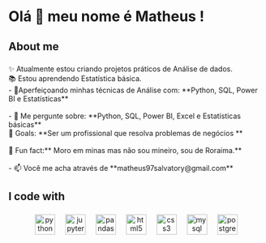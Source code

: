 <h1 align="left">Olá 👋 meu nome é Matheus !</h1>

###

<p align="left"></p>

###

<h2 align="left">About me</h2>

###

<p align="left">✨ Atualmente estou criando projetos práticos de Análise de dados.<br>📚 Estou aprendendo Estatística básica.<br>- 🌱Aperfeiçoando minhas técnicas de Análise com: **Python, SQL, Power BI e Estatísticas**<br><br>- 💬 Me pergunte sobre: ​​**Python, SQL, Power BI, Excel e Estatísticas básicas**<br>🎯 Goals: **Ser um profissional que resolva problemas de negócios **<br><br>🎲 Fun fact:** Moro em minas mas não sou mineiro, sou de Roraima.**<br><br>- 📫 Você me acha através de **matheus97salvatory@gmail.com**</p>

###

<h2 align="left">I code with</h2>

###

<div align="center">
  <img src="https://cdn.jsdelivr.net/gh/devicons/devicon/icons/python/python-original.svg" height="40" alt="python logo"  />
  <img width="12" />
  <img src="https://cdn.jsdelivr.net/gh/devicons/devicon/icons/jupyter/jupyter-original.svg" height="40" alt="jupyter logo"  />
  <img width="12" />
  <img src="https://cdn.jsdelivr.net/gh/devicons/devicon/icons/pandas/pandas-original.svg" height="40" alt="pandas logo"  />
  <img width="12" />
  <img src="https://cdn.jsdelivr.net/gh/devicons/devicon/icons/html5/html5-original.svg" height="40" alt="html5 logo"  />
  <img width="12" />
  <img src="https://cdn.jsdelivr.net/gh/devicons/devicon/icons/css3/css3-original.svg" height="40" alt="css3 logo"  />
  <img width="12" />
  <img src="https://cdn.jsdelivr.net/gh/devicons/devicon/icons/mysql/mysql-original.svg" height="40" alt="mysql logo"  />
  <img width="12" />
  <img src="https://cdn.jsdelivr.net/gh/devicons/devicon/icons/postgresql/postgresql-original.svg" height="40" alt="postgresql logo"  />
</div>

###
